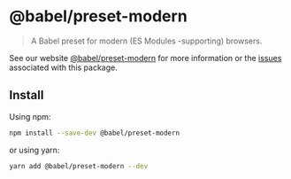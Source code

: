 # @babel/preset-modern

> A Babel preset for modern (ES Modules -supporting) browsers.

See our website [@babel/preset-modern](https://babeljs.io/docs/en/next/babel-preset-modern.html) for more information or the [issues](https://github.com/babel/babel/issues?utf8=%E2%9C%93&q=is%3Aissue+label%3A%22pkg%3A%20preset-modern%22+is%3Aopen) associated with this package.

## Install

Using npm:

```sh
npm install --save-dev @babel/preset-modern
```

or using yarn:

```sh
yarn add @babel/preset-modern --dev
```
